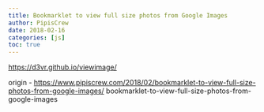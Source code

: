 ```yaml
---
title: Bookmarklet to view full size photos from Google Images
author: PipisCrew
date: 2018-02-16
categories: [js]
toc: true
---
```


https://d3vr.github.io/viewimage/

origin - https://www.pipiscrew.com/2018/02/bookmarklet-to-view-full-size-photos-from-google-images/ bookmarklet-to-view-full-size-photos-from-google-images
